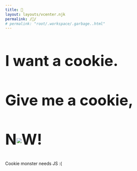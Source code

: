 ```yaml
---
title: 🍪
layout: layouts/vcenter.njk
permalink: /🍪/
# permalink: "root/.workspace/.garbage..html"
---
```

<div style="font-size: 2rem; color: var(--yellow);">
<h2>I want a cookie.</h2>
<h2>Give me a cookie,</h2>
<h2>N<img src="/assets/images/cookie@2x.gif" style="display:inline-block;vertical-align:middle"/>W!</h2>
</div>
<noscript>
<p>Cookie monster needs JS :(</p>
</noscript>
<dialog id="dialog">
	<p>Thanks for the cookie!</p>
	<p>Here's my favorite cookie recipe that I've been working on for a bit:</p>
	<article class="h-recipe">
		<h2>Brown butter chocolate chip</h2>
		<h3>Ingredients</h3>
		<ul>
			<li class="p-ingredient">1 stick <b>unsalted butter</b></li>
			<li class="p-ingredient">1 cup <b>All Purpose Flour</b> (130g)</li>
			<li class="p-ingredient">1/2 tsp <b>baking soda</b></li>
			<li class="p-ingredient">1/4 tsp <b>salt</b></li>
			<li class="p-ingredient">1/4 cup <b>white sugar</b> (50g)</li>
			<li class="p-ingredient">1/2 cup <b>dark brown sugar</b> (100g)</li>
			<li class="p-ingredient">1 <b>egg</b></li>
			<li class="p-ingredient">1 tsp <b>vanilla extract</b></li>
			<li class="p-ingredient">4oz <b>chocolate morsels</b> (I mix dark and semi-sweet)</li>
		</ul>
		<h3>Instructions</h3>
		<ul class="e-instructions">
			<li class="p-instruction">Over medium heat, melt <b>butter</b>. Reduce heat and stir occasionally until butter turns golden. Let cool slightly.</li>
			<li class="p-instruction">Mix dry ingredients</li>
			<li class="p-instruction">Use mixer to beat <b>sugars + butter</b></li>
			<li class="p-instruction">Add <b>egg</b> and <b>vanilla</b> to mixer</li>
			<li class="p-instruction">Increase mixer to med-high until the mix turns lighter and slightly thicker</li>
			<li class="p-instruction">Add dry ingredients to mixer. Mix on low until incorporated.</li>
			<li class="p-instruction">Fold in <b>chocolate morsels</b></li>
			<li class="p-instruction">Let sit at room temperature for 30 mins</li>
			<li class="p-instruction">Preheat oven to 375°F (190°C)</li>
			<li class="p-instruction">Scoop the cookie dough (I use a 2 tsp one) into rounded balls and place them on the baking sheet with parchment paper</li>
			<li class="p-instruction">Bake for 9-11 mins</li>
			<li class="p-instruction"><b>Optionally</b> sprinkle some salt when you take them out</li>
		</ul>
		<h3>Notes</h3>
		<p class="p-notes">If you try this recipe, please let me know.</p>
	</article>
	<open-heart href="https://corazon.sploot.com?id={{ metadata.url }}/🍪" emoji="🍪">🍪</open-heart>
</dialog>
<style>
	dialog {
		z-index: 100;
		background-image: url(/assets/images/cookies.svg);
		background-position: top 0px center;
		background-repeat: repeat-x;
		outline: none;
	}
	.h-recipe {
		text-align: left;
		h2 {
			text-align: center
		}
	}
</style>
<script>
let i = 0
document.addEventListener('keydown', e => {
	if ((i = 'cookie'[i] == e.key ? i + 1 : 0) > 5) {
		document.querySelector('dialog').showModal()
		window.addEgg && window.addEgg('cookie')
	}
}, false)
</script>
<script src="https://unpkg.com/open-heart-element" type="module"></script>
<script>
window.customElements.whenDefined('open-heart').then(() => {
  for (const oh of document.querySelectorAll('open-heart')) {
    oh.getCount()
  }
})
</script>
